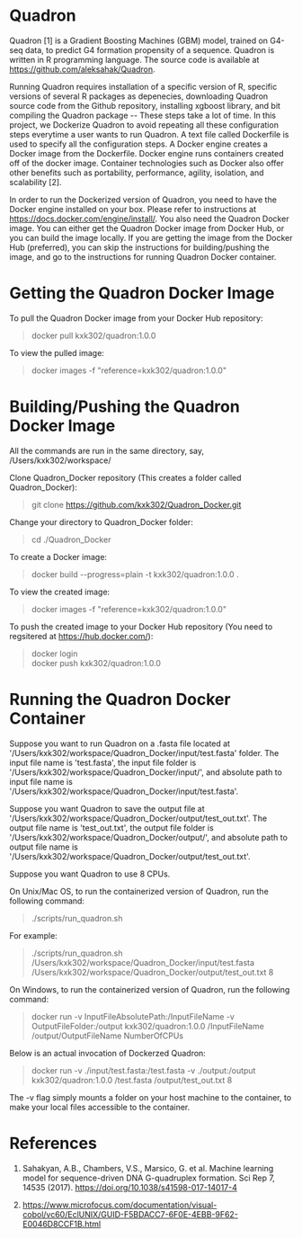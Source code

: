 # Quadron

Quadron [1] is a Gradient Boosting Machines (GBM) model, trained on G4-seq data, to predict G4 formation propensity of 
a sequence. Quadron is written in R programming language. The source code is available at https://github.com/aleksahak/Quadron. 

Running Quadron requires installation of a specific version of R, specific versions of several R packages as depenecies, downloading
Quadron source code from the Github repository, installing xgboost library, and bit compiling the Quadron package -- These steps 
take a lot of time. In this project, we Dockerize Quadron to avoid repeating all these configuration steps everytime a user wants 
to run Quadron. A text file called Dockerfile is used to specify all the configuration steps. A Docker engine creates a Docker 
image from the Dockerfile. Docker engine runs containers created off of the docker image. Container technologies such as Docker 
also offer other benefits such as portability, performance, agility, isolation, and scalability [2].

In order to run the Dockerized version of Quadron, you need to have the Docker engine installed on your box. Please refer to 
instructions at https://docs.docker.com/engine/install/. You also need the Quadron Docker image. You can either get the Quadron 
Docker image from Docker Hub, or you can build the image locally. If you are getting the image from the Docker Hub (preferred), 
you can skip the instructions for building/pushing the image, and go to the instructions for running Quadron Docker container.

# Getting the Quadron Docker Image

To pull the Quadron Docker image from your Docker Hub repository:
> docker pull kxk302/quadron:1.0.0

To view the pulled image:
> docker images -f "reference=kxk302/quadron:1.0.0"

# Building/Pushing the Quadron Docker Image

All the commands are run in the same directory, say, /Users/kxk302/workspace/

Clone Quadron_Docker repository (This creates a folder called Quadron_Docker):
> git clone https://github.com/kxk302/Quadron_Docker.git

Change your directory to Quadron_Docker folder:
> cd ./Quadron_Docker

To create a Docker image:
> docker build --progress=plain -t kxk302/quadron:1.0.0 .

To view the created image:
> docker images -f "reference=kxk302/quadron:1.0.0"

To push the created image to your Docker Hub repository (You need to regsitered at https://hub.docker.com/):
> docker login\
> docker push kxk302/quadron:1.0.0

# Running the Quadron Docker Container

Suppose you want to run Quadron on a .fasta file located at '/Users/kxk302/workspace/Quadron_Docker/input/test.fasta' folder.
The input file name is 'test.fasta', the input file folder is '/Users/kxk302/workspace/Quadron_Docker/input/', and absolute path
to input file name is '/Users/kxk302/workspace/Quadron_Docker/input/test.fasta'.  

Suppose you want Quadron to save the output file at '/Users/kxk302/workspace/Quadron_Docker/output/test_out.txt'. The output file 
name is 'test_out.txt', the output file folder is '/Users/kxk302/workspace/Quadron_Docker/output/', and absolute path
to output file name is '/Users/kxk302/workspace/Quadron_Docker/output/test_out.txt'.

Suppose you want Quadron to use 8 CPUs. 

On Unix/Mac OS, to run the containerized version of Quadron, run the following command:
> ./scripts/run_quadron.sh <InputFileAbsolutePath> <OutputFileAbsolutePath> <NumberOfCPUs>

For example:

> ./scripts/run_quadron.sh  /Users/kxk302/workspace/Quadron_Docker/input/test.fasta /Users/kxk302/workspace/Quadron_Docker/output/test_out.txt 8

On Windows, to run the containerized version of Quadron, run the following command:

> docker run -v InputFileAbsolutePath:/InputFileName -v OutputFileFolder:/output kxk302/quadron:1.0.0 /InputFileName /output/OutputFileName NumberOfCPUs

Below is an actual invocation of Dockerzed Quadron:
> docker run -v ./input/test.fasta:/test.fasta -v ./output:/output kxk302/quadron:1.0.0 /test.fasta /output/test_out.txt 8

The -v flag simply mounts a folder on your host machine to the container, to make your local files accessible to the container.

# References

1. Sahakyan, A.B., Chambers, V.S., Marsico, G. et al. Machine learning model for sequence-driven DNA G-quadruplex formation. Sci Rep 7, 14535 (2017). https://doi.org/10.1038/s41598-017-14017-4

2. https://www.microfocus.com/documentation/visual-cobol/vc60/EclUNIX/GUID-F5BDACC7-6F0E-4EBB-9F62-E0046D8CCF1B.html

